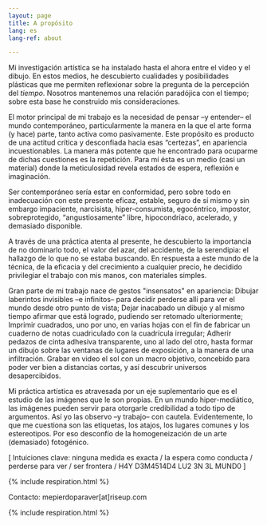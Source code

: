 ```yaml
---
layout: page
title: A propósito
lang: es
lang-ref: about

---
```

Mi investigación artística se ha instalado hasta el ahora entre el video y el dibujo. En estos medios, he descubierto cualidades y posibilidades plásticas que me permiten reflexionar sobre la pregunta de la percepción del _tiempo_. Nosotros mantenemos una relación paradójica con el tiempo; sobre esta base he construido mis consideraciones.

El motor principal de mi trabajo es la necesidad de pensar –y entender– el mundo contemporáneo, particularmente la manera en la que el arte forma (y hace) parte, tanto activa como pasivamente. Este propósito es producto de una actitud crítica y desconfiada hacia esas “certezas”, en apariencia incuestionables. La manera más potente que he encontrado para ocuparme de dichas cuestiones es la repetición. Para mí ésta es un medio (casi un material) donde la meticulosidad revela estados de espera, reflexión e imaginación.

Ser contemporáneo sería estar en conformidad, pero sobre todo en inadecuación con este presente eficaz, estable, seguro de sí mismo y sin embargo impaciente, narcisista, hiper-consumista, egocéntrico, impostor, sobreprotegido, “angustiosamente” libre, hipocondríaco, acelerado, y demasiado disponible.

A través de una práctica atenta al presente, he descubierto la importancia de no dominarlo todo, el valor del azar, del accidente, de la serendipia: el hallazgo de lo que no se estaba buscando. En respuesta a este mundo de la técnica, de la eficacia y del crecimiento a cualquier precio, he decidido privilegiar el trabajo con mis manos, con materiales simples.

Gran parte de mi trabajo nace de gestos "insensatos" en apariencia: Dibujar laberintos invisibles –e infinitos– para decidir perderse allí para ver el mundo desde otro punto de vista; Dejar inacabado un dibujo y al mismo tiempo afirmar que está logrado, pudiendo ser retomado ulteriormente; Imprimir cuadrados, uno por uno, en varias hojas con el fin de fabricar un cuaderno de notas cuadriculado con la cuadrícula irregular; Adherir pedazos de cinta adhesiva transparente, uno al lado del otro, hasta formar un dibujo sobre las ventanas de lugares de exposición, a la manera de una infiltración. Grabar en video el sol con un macro objetivo, concebido para poder ver bien a distancias cortas, y así descubrir universos desapercibidos.

Mi práctica artística es atravesada por un eje suplementario que es el estudio de las imágenes que le son propias. En un mundo hiper-mediático, las imágenes pueden servir para otorgarle credibilidad a todo tipo de argumentos. Así yo las observo –y trabajo– con cautela. Evidentemente, lo que me cuestiona son las etiquetas, los atajos, los lugares comunes y los estereotipos. Por eso desconfío de la homogeneización de un arte (demasiado) fotogénico.

\[ Intuiciones clave: ninguna medida es exacta / la espera como conducta / perderse para ver / ser frontera / H4Y D3M4514D4 LU2 3N 3L MUND0 \]

{% include respiration.html %}

Contacto: mepierdoparaver\[at\]riseup.com

{% include respiration.html %}